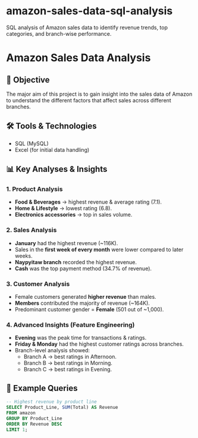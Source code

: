 # amazon-sales-data-sql-analysis
SQL analysis of Amazon sales data to identify revenue trends, top categories, and branch-wise performance.

# Amazon Sales Data Analysis

## 🎯 Objective
The major aim of this project is to gain insight into the sales data of Amazon to understand the different factors that affect sales across different branches.

## 🛠 Tools & Technologies
- SQL (MySQL)
- Excel (for initial data handling)

## 📊 Key Analyses & Insights
### 1. Product Analysis
- **Food & Beverages** → highest revenue & average rating (7.1).  
- **Home & Lifestyle** → lowest rating (6.8).  
- **Electronics accessories** → top in sales volume.  

### 2. Sales Analysis
- **January** had the highest revenue (~116K).  
- Sales in the **first week of every month** were lower compared to later weeks.  
- **Naypyitaw branch** recorded the highest revenue.  
- **Cash** was the top payment method (34.7% of revenue).  

### 3. Customer Analysis
- Female customers generated **higher revenue** than males.  
- **Members** contributed the majority of revenue (~164K).  
- Predominant customer gender = **Female** (501 out of ~1,000).  

### 4. Advanced Insights (Feature Engineering)
- **Evening** was the peak time for transactions & ratings.  
- **Friday & Monday** had the highest customer ratings across branches.  
- Branch-level analysis showed:  
  - Branch A → best ratings in Afternoon.  
  - Branch B → best ratings in Morning.  
  - Branch C → best ratings in Evening.  

## 📜 Example Queries
```sql
-- Highest revenue by product line
SELECT Product_Line, SUM(Total) AS Revenue
FROM amazon
GROUP BY Product_Line
ORDER BY Revenue DESC
LIMIT 1;

